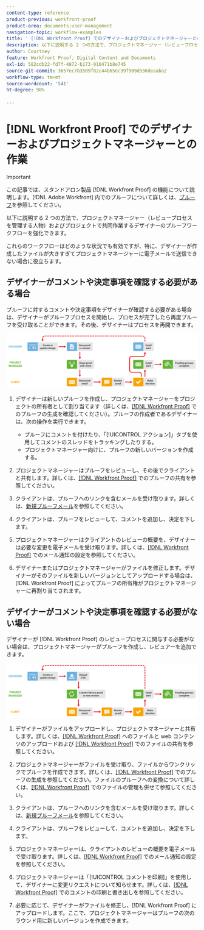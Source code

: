 ```yaml
---
content-type: reference
product-previous: workfront-proof
product-area: documents;user-management
navigation-topic: workflow-examples
title: ' [!DNL Workfront Proof] でのデザイナーおよびプロジェクトマネージャーとの作業'
description: 以下に説明する 2 つの方法で、プロジェクトマネージャー（レビュープロセスを管理する人物）およびプロジェクトで共同作業するデザイナーのプルーフワークフローを強化できます。
author: Courtney
feature: Workfront Proof, Digital Content and Documents
exl-id: 582cdb22-fd7f-4872-b173-910471b8e745
source-git-commit: 3657ec7b3509f82c44b65ec39f909d336deaaba2
workflow-type: tm+mt
source-wordcount: '541'
ht-degree: 98%

---
```


# [!DNL Workfront Proof] でのデザイナーおよびプロジェクトマネージャーとの作業

>[!IMPORTANT]
>
>この記事では、スタンドアロン製品 [!DNL Workfront Proof] の機能について説明します。[!DNL Adobe Workfront] 内でのプルーフについて詳しくは、[プルーフ](../../../review-and-approve-work/proofing/proofing.md)を参照してください。

以下に説明する 2 つの方法で、プロジェクトマネージャー（レビュープロセスを管理する人物）およびプロジェクトで共同作業するデザイナーのプルーフワークフローを強化できます。

これらのワークフローはどのような状況でも有効ですが、特に、デザイナーが作成したファイルが大きすぎてプロジェクトマネージャーに電子メールで送信できない場合に役立ちます。

## デザイナーがコメントや決定事項を確認する必要がある場合

プルーフに対するコメントや決定事項をデザイナーが確認する必要がある場合は、デザイナーがプルーフプロセスを開始し、プロセスが完了したら再度プルーフを受け取ることができます。その後、デザイナーはプロセスを再開できます。

![designers_managers_-_option_A.png](assets/designers_managers_-_option_A.png)

1. デザイナーは新しいプルーフを作成し、プロジェクトマネージャーをプロジェクトの所有者として割り当てます（詳しくは、[&#x200B; [!DNL Workfront Proof]](../../../workfront-proof/wp-work-proofsfiles/create-proofs-and-files/generate-proofs.md) でのプルーフの生成を確認してください）。プルーフの作成者であるデザイナーは、次の操作を実行できます。

   * プルーフにコメントを付けたり、「[!UICONTROL アクション]」タブを使用してコメントのスレッドをトラッキングしたりする。
   * プロジェクトマネージャー向けに、プルーフの新しいバージョンを作成する。

1. プロジェクトマネージャーはプルーフをレビューし、その後でクライアントと共有します。詳しくは、[&#x200B; [!DNL Workfront Proof]](../../../workfront-proof/wp-work-proofsfiles/share-proofs-and-files/share-proof.md) でのプルーフの共有を参照してください。
1. クライアントは、プルーフへのリンクを含むメールを受け取ります。詳しくは、[新規プルーフメール](../../../workfront-proof/wp-emailsntfctns/proof-notifications-and-reminders/new-proof-email.md)を参照してください。
1. クライアントは、プルーフをレビューして、コメントを追加し、決定を下します。
1. プロジェクトマネージャーはクライアントのレビューの概要を、デザイナーは必要な変更を電子メールを受け取ります。詳しくは、[&#x200B; [!DNL Workfront Proof]](../../../workfront-proof/wp-emailsntfctns/email-alerts/config-email-notification-settings-wp.md) でのメール通知の設定を参照してください。
1. デザイナーまたはプロジェクトマネージャーがファイルを修正します。デザイナーがそのファイルを新しいバージョンとしてアップロードする場合は、[!DNL Workfront Proof] によってプルーフの所有権がプロジェクトマネージャーに再割り当てされます。

## デザイナーがコメントや決定事項を確認する必要がない場合

デザイナーが [!DNL Workfront Proof] のレビュープロセスに関与する必要がない場合は、プロジェクトマネージャーがプルーフを作成し、レビュアーを追加できます。

![designers_managers_-_option_B.png](assets/designers_managers_-_option_B.png)


1. デザイナーがファイルをアップロードし、プロジェクトマネージャーと共有します。詳しくは、[&#x200B; [!DNL Workfront Proof]](../../../workfront-proof/wp-work-proofsfiles/create-proofs-and-files/upload-files-web-content.md) へのファイルと web コンテンツのアップロードおよび [&#x200B; [!DNL Workfront Proof]](../../../workfront-proof/wp-work-proofsfiles/share-proofs-and-files/share-files.md) でのファイルの共有を参照してください。

1. プロジェクトマネージャーがファイルを受け取り、ファイルからワンクリックでプルーフを作成できます。詳しくは、[&#x200B; [!DNL Workfront Proof]](../../../workfront-proof/wp-work-proofsfiles/create-proofs-and-files/generate-proofs.md) でのプルーフの生成を参照してください。ファイルのプルーフへの変換について詳しくは、[&#x200B; [!DNL Workfront Proof]](../../../workfront-proof/wp-work-proofsfiles/manage-your-work/manage-files.md) でのファイルの管理も併せて参照してください。

1. クライアントは、プルーフへのリンクを含むメールを受け取ります。詳しくは、[新規プルーフメール](../../../workfront-proof/wp-emailsntfctns/proof-notifications-and-reminders/new-proof-email.md)を参照してください。
1. クライアントは、プルーフをレビューして、コメントを追加し、決定を下します。
1. プロジェクトマネージャーは、クライアントのレビューの概要を電子メールで受け取ります。詳しくは、[&#x200B; [!DNL Workfront Proof]](../../../workfront-proof/wp-emailsntfctns/email-alerts/config-email-notification-settings-wp.md) でのメール通知の設定を参照してください。
1. プロジェクトマネージャーは「[!UICONTROL コメントを印刷]」を使用して、デザイナーに変更リクエストについて知らせます。詳しくは、[&#x200B; [!DNL Workfront Proof]](../../../workfront-proof/wp-work-proofsfiles/organize-your-work/print-and-export-comments.md) でのコメントの印刷と書き出しを参照してください。
1. 必要に応じて、デザイナーがファイルを修正し、[!DNL Workfront Proof] にアップロードします。ここで、プロジェクトマネージャーはプルーフの次のラウンド用に新しいバージョンを作成できます。


